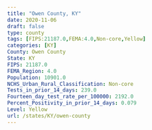 ```yaml
---
title: "Owen County, KY"
date: 2020-11-06
draft: false
type: county
tags: [FIPS:21187.0,FEMA:4.0,Non-core,Yellow]
categories: [KY]
County: Owen County
State: KY
FIPS: 21187.0
FEMA_Region: 4.0
Population: 10901.0
NCHS_Urban_Rural_Classification: Non-core
Tests_in_prior_14_days: 239.0
Fourteen_day_test_rate_per_100000: 2192.0
Percent_Positivity_in_prior_14_days: 0.079
Level: Yellow
url: /states/KY/owen-county
---
```



